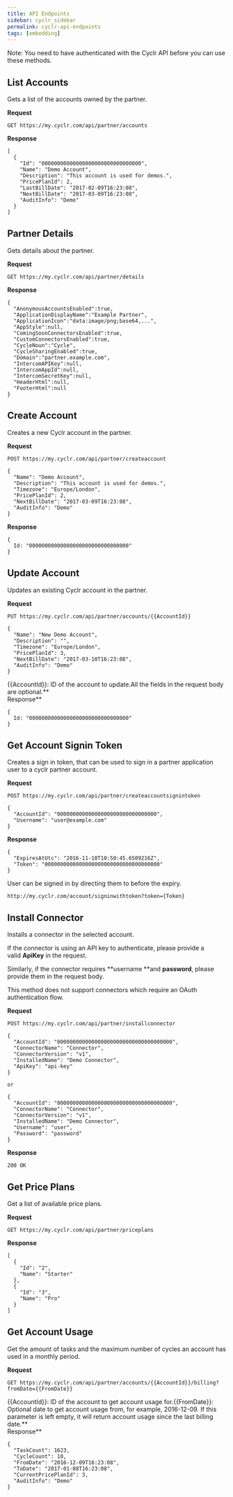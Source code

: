```yaml
---
title: API Endpoints
sidebar: cyclr_sidebar
permalink: cyclr-api-endpoints
tags: [embedding]
---
```


Note: You need to have authenticated with the Cyclr API before you can use these methods.

List Accounts
-------------

Gets a list of the accounts owned by the partner.

**Request**

    GET https://my.cyclr.com/api/partner/accounts

**Response**

    [
      {
        "Id": "00000000000000000000000000000000",
        "Name": "Demo Account",
        "Description": "This account is used for demos.",
        "PricePlanId": 2,
        "LastBillDate": "2017-02-09T16:23:08",
        "NextBillDate": "2017-03-09T16:23:08",
        "AuditInfo": "Demo"
      }
    ]

Partner Details
---------------

Gets details about the partner.

**Request**

    GET https://my.cyclr.com/api/partner/details

**Response**

    {
      "AnonymousAccountsEnabled":true,
      "ApplicationDisplayName":"Example Partner",
      "ApplicationIcon":"data:image/png;base64,...",
      "AppStyle":null,
      "ComingSoonConnectorsEnabled":true,
      "CustomConnectorsEnabled":true,
      "CycleNoun":"Cycle",
      "CycleSharingEnabled":true,
      "Domain":"partner.example.com",
      "IntercomAPIKey":null,
      "IntercomAppId":null,
      "IntercomSecretKey":null,
      "HeaderHtml":null,
      "FooterHtml":null
    }

Create Account
--------------

Creates a new Cyclr account in the partner.

**Request**

    POST https://my.cyclr.com/api/partner/createaccount
    
    {
      "Name": "Demo Account",
      "Description": "This account is used for demos.",
      "Timezone": "Europe/London",
      "PricePlanId": 2,
      "NextBillDate": "2017-03-09T16:23:08",
      "AuditInfo": "Demo"
    }

**Response**

    {
      Id: "00000000000000000000000000000000"
    }

Update Account
--------------

Updates an existing Cyclr account in the partner.

**Request**

    PUT https://my.cyclr.com/api/partner/accounts/{{AccountId}}
    
    {
      "Name": "New Demo Account",
      "Description": "",
      "Timezone": "Europe/London",
      "PricePlanId": 3,
      "NextBillDate": "2017-03-10T16:23:08",
      "AuditInfo": "Demo"
    }

{{AccountId}}: ID of the account to update.All the fields in the request body are optional.**  
Response**

    {
      Id: "00000000000000000000000000000000"
    }

Get Account Signin Token
------------------------

Creates a sign in token, that can be used to sign in a partner application user to a cyclr partner account.

**Request**

    POST https://my.cyclr.com/api/partner/createaccountsignintoken
    
    {
      "AccountId": "00000000000000000000000000000000",
      "Username": "user@example.com"
    }
    

**Response**

    {
      "ExpiresAtUtc": "2016-11-18T10:50:45.6509216Z",
      "Token": "0000000000000000000000000000000000000"
    }
    

User can be signed in by directing them to before the expiry.

    http://my.cyclr.com/account/signinwithtoken?token={Token}

Install Connector
-----------------

Installs a connector in the selected account.

If the connector is using an API key to authenticate, please provide a valid **ApiKey** in the request.

Similarly, if the connector requires **username **and **password**, please provide them in the request body.

This method does not support connectors which require an OAuth authentication flow.

**Request**

    POST https://my.cyclr.com/api/partner/installconnector
    
    {
      "AccountId": "0000000000000000000000000000000000000",
      "ConnectorName": "Connector",
      "ConnectorVersion": "v1",
      "InstalledName": "Demo Connector",
      "ApiKey": "api-key"
    }
    
    or
    
    {
      "AccountId": "0000000000000000000000000000000000000",
      "ConnectorName": "Connector",
      "ConnectorVersion": "v1",
      "InstalledName": "Demo Connector",
      "Username": "user",
      "Password": "password"
    }

**Response**

    200 OK

Get Price Plans
---------------

Get a list of available price plans.

**Request**

    GET https://my.cyclr.com/api/partner/priceplans

**Response**

    [
      {
        "Id": "2",
        "Name": "Starter"
      },
      {
        "Id": "3",
        "Name": "Pro"
      }
    ]

Get Account Usage
-----------------

Get the amount of tasks and the maximum number of cycles an account has used in a monthly period.

**Request**

    GET https://my.cyclr.com/api/partner/accounts/{{AccountId}}/billing?fromDate={{FromDate}}

{{AccountId}}: ID of the account to get account usage for.{{FromDate}}: Optional date to get account usage from, for example, 2016-12-09. If this parameter is left empty, it will return account usage since the last billing date.**  
Response**

    {
      "TaskCount": 1623,
      "CycleCount": 10,
      "FromDate": "2016-12-09T16:23:08",
      "ToDate": "2017-01-08T16:23:08",
      "CurrentPricePlanId": 3,
      "AuditInfo": "Demo"
    }

